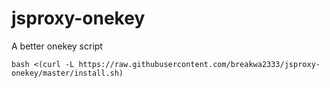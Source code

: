 # jsproxy-onekey
A better onekey script
```
bash <(curl -L https://raw.githubusercontent.com/breakwa2333/jsproxy-onekey/master/install.sh)
```
